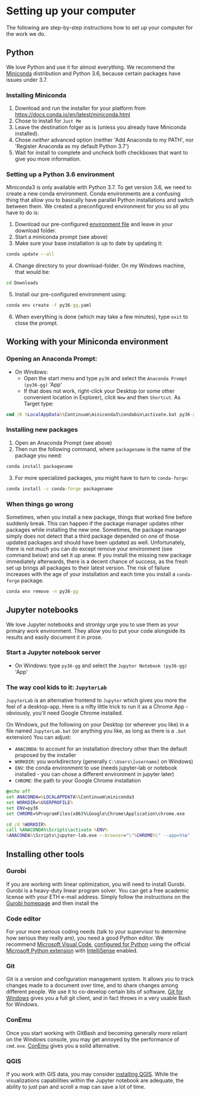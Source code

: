 # Setting up your computer
The following are step-by-step instructions how to set up your computer for the work we do.

## Python
We love Python and use it for almost everything. We recommend the [Miniconda](https://docs.conda.io/en/latest/miniconda.html) distribution and Python 3.6, because certain packages have issues under 3.7.

### Installing Miniconda

1. Download and run the installer for your platform from https://docs.conda.io/en/latest/miniconda.html
2. Chose to install for `Just Me`
3. Leave the destination folger as is (unless you already have Miniconda installed).
4. Chose *neither* advanced option (neither 'Add Anaconda to my PATH', nor 'Register Anaconda as my default Python 3.7')
5. Wait for install to complete and uncheck both checkboxes that want to give you more information.

### Setting up a Python 3.6 environment

Miniconda3 is only available with Python 3.7. To get version 3.6, we need to create a new conda environment. Conda environments are a confusing thing that allow you to basically have parallel Python installations and switch between them. We created a preconfigured environment for you so all you have to do is:

1. Download our pre-configured [environment file](https://anaconda.org/ggeorges/py36-gg/2019.06.20.145805/download/py36-gg.yaml) and leave in your download folder.
2. Start a miniconda prompt (see above)
3. Make sure your base installation is up to date by updating it:
```cmd
conda update --all
```
4. Change directory to your download-folder. On my Windows machine, that would be:
```cmd
cd Downloads
```
5. Install our pre-configured environment using:
```cmd
conda env create -f py36-gg.yaml
```
6. When everything is done (which may take a few minutes), type `exit` to close the prompt.

## Working with your Miniconda environment

### Opening an Anaconda Prompt:
- On Windows:
    - Open the start menu and type `py36` and select the `Anaconda Prompt (py36-gg)` 'App'
    - If that does not work, right-click your Desktop (or some other convenient location in Explorer), click `New` and then `Shortcut`. As Target type:
```cmd
cmd /K %LocalAppData%\Continuum\miniconda3\condabin\activate.bat py36-gg
```
### Installing new packages

1. Open an Anaconda Prompt (see above)
2. Then run the following command, where `packagename` is the name of the package you need:
```cmd
conda install packagename
```
3. For more specialized packages, you might have to turn to `conda-forge`:
```cmd
conda install -c conda-forge packagename
```
### When things go wrong
Sometimes, when you install a new package, things that worked fine before suddenly break.
This can happen if the package manager updates other packages while installing the new one.
Sometimes, the package manager simply does not detect that a third package depended on one of those updated packages and should have been updated as well.
Unfortunately, there is not much you can do except remove your environment (see command below) and set it up anew. If you install the missing new package immediately afterwards, there is a decent chance of success, as the fresh set up brings all packages to their latest version. The risk of failure increases with the age of your installation and each time you install a `conda-forge` package.
```cmd
conda env remove -n py36-gg
```

## Jupyter notebooks
We love Jupyter notebooks and stronlgy urge you to use them as your primary work environment. They allow you to put your code alongside its results and easily document it in prose.

### Start a Jupyter notebook server
 - On Windows: type `py36-gg` and select the `Jupyter Notebook (py36-gg)` 'App'
 
### The way cool kids to it: `JupyterLab`
`JupyterLab` is an alternative frontend to `Jupyter` which gives you more the feel of a desktop-app.
Here is a nifty little trick to run it as a Chrome App - obviously, you'll need Google Chrome installed.

On Windows, put the following on your Desktop (or wherever you like) in a file named `JupyterLab.bat` (or anything you like, as long as there is a `.bat` extension)
You can adjust: 
* `ANACONDA`: to account for an installation directory other than the default proposed by the installer
* `WORKDIR`: you workdirectory (generally `C:\Users\[username]` on Windows)
* `ENV`: the conda environment to use (needs jupyter-lab or notebook installed - you can chose a different environment in jupyter later)
* `CHROME`:  the path to your Google Chrome installation

```cmd
@echo off
set ANACONDA=%LOCALAPPDATA%\Continuum\miniconda3
set WORKDIR=%USERPROFILE%
set ENV=py36
set CHROME=%ProgramFiles(x86)%\Google\Chrome\Application\chrome.exe

cd /d %WORKDIR%
call %ANACONDA%\Scripts\activate %ENV%
%ANACONDA%\Scripts\jupyter-lab.exe --browser="\"%CHROME%\" --app=%%s"
```

## Installing other tools

### Gurobi
If you are working with linear optimization, you will need to install Gurobi.
Gurobi is a heavy-duty linear program solver.
You can get a free academic license with your ETH e-mail address.
Simply follow the instructions on the [Gurobi homepage](http://www.gurobi.com/registration/download-reg) and then install the 

### Code editor
For your more serious coding needs (talk to your supervisor to determine how serious they really are), you need a good Python editor.
We recommend [Microsoft Visual Code](https://code.visualstudio.com/download), [configured for Python](https://code.visualstudio.com/docs/languages/python) using the official [Microsoft Python extension](https://marketplace.visualstudio.com/items?itemName=ms-python.python) with [IntelliSense](https://go.microsoft.com/fwlink/?linkid=2006060) enabled.

### Git
Git is a version and configuration management system.
It allows you to track changes made to a document over time, and to share changes among different people.
We use it to co-develop certain bits of software.
[Git for Windows](https://git-scm.com/download/win) gives you a full git client, and in fact throws in a very usable Bash for Windows.

### ConEmu
Once you start working with GitBash and becoming generally more reliant on the Windows console, you may get annoyed by the performance of `cmd.exe`.
[ConEmu](https://conemu.github.io/) gives you a solid alternative.

### QGIS
If you work with GIS data, you may consider [installing QGIS](https://qgis.org/en/site/forusers/download.html). 
While the visualizations capabilities within the Jupyter notebook are adequate, the ability to just pan and scroll a map can save a lot of time.
